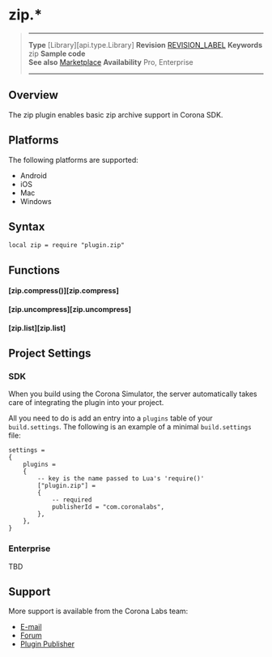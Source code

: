 # zip.*

> --------------------- ------------------------------------------------------------------------------------------
> __Type__              [Library][api.type.Library]
> __Revision__          [REVISION_LABEL](REVISION_URL)
> __Keywords__          zip
> __Sample code__       
> __See also__          [Marketplace](http://www.coronalabs.com/store/plugin)
> __Availability__      Pro, Enterprise
> --------------------- ------------------------------------------------------------------------------------------

## Overview

The zip plugin enables basic zip archive support in Corona SDK.

## Platforms

The following platforms are supported:

* Android
* iOS
* Mac
* Windows

## Syntax

	local zip = require "plugin.zip"


## Functions

#### [zip.compress()][zip.compress]

#### [zip.uncompress][zip.uncompress]

#### [zip.list][zip.list]


## Project Settings

### SDK

When you build using the Corona Simulator, the server automatically takes care of integrating the plugin into your project. 

All you need to do is add an entry into a `plugins` table of your `build.settings`. The following is an example of a minimal `build.settings` file:

``````
settings =
{
	plugins =
	{
		-- key is the name passed to Lua's 'require()'
		["plugin.zip"] =
		{
			-- required
			publisherId = "com.coronalabs",
		},
	},		
}
``````

### Enterprise

TBD

## Support

More support is available from the Corona Labs team:

* [E-mail](mailto://sean@Pcoronalabs.com)
* [Forum](http://forum.coronalabs.com/plugin/zip)
* [Plugin Publisher](http://www.coronalabs.com)


